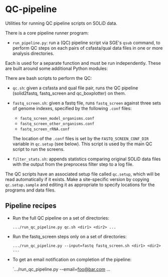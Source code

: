 QC-pipeline
===========
Utilities for running QC pipeline scripts on SOLiD data.

There is a core pipeline runner program:

*   `run_pipeline.py`: run a (QC) pipeline script via SGE's `qsub` command,
    to perform QC steps on each pairs of csfasta/qual data files in one or
    more analysis directories.

Each is used for a separate function and must be run independently. These are
built around some additional Python modules:

There are bash scripts to perform the QC:

*   `qc.sh`: given a csfasta and qual file pair, runs the QC pipeline
    (solid2fastq, fastq_screen and qc_boxplotter) on them.

*   `fastq_screen.sh`: given a fastq file, runs `fastq_screen` against
    three sets of genome indexes, specified by the following `.conf` files:

     * `fastq_screen_model_organisms.conf`
     * `fastq_screen_other_organisms.conf`
     * `fastq_screen_rRNA.conf`

    The location of the `.conf` files is set by the `FASTQ_SCREEN_CONF_DIR`
    variable in `qc.setup` (see below). This script is used by the main
    QC script to run the screens.

*   `filter_stats.sh`: appends statistics comparing original SOLiD data files
    with the output from the preprocess filter step to a log file.

The QC scripts have an associated setup file called `qc.setup`, which
will be read automatically if it exists. Make a site-specific version by
copying `qc.setup.sample` and editing it as appropriate to specify
locations for the programs and data files.

Pipeline recipes
----------------

*   Run the full QC pipeline on a set of directories:

    `.../run_qc_pipeline.py qc.sh <dir1> <dir2> ...`

*   Run the fastq_screen steps only on a set of directories:

    `.../run_qc_pipeline.py --input=fastq fastq_screen.sh <dir1> <dir2> ...`

*   To get an email notification on completion of the pipeline:

    `.../run_qc_pipeline.py --email=foo@bar.com ...
